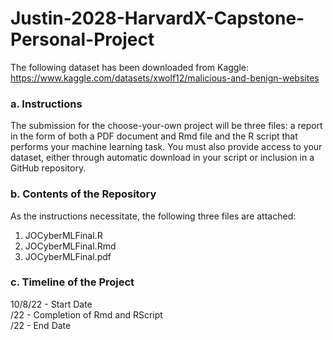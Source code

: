 # Justin-2028-HarvardX-Capstone-Personal-Project

The following dataset has been downloaded from Kaggle: <br />
https://www.kaggle.com/datasets/xwolf12/malicious-and-benign-websites

### a. Instructions
The submission for the choose-your-own project will be three files: a report in the form of both a PDF document and Rmd file and the R script that performs your machine learning task. You must also provide access to your dataset, either through automatic download in your script or inclusion in a GitHub repository.


### b. Contents of the Repository
As the instructions necessitate, the following three files are attached: <br />
1. JOCyberMLFinal.R <br />
2. JOCyberMLFinal.Rmd <br />
3. JOCyberMLFinal.pdf <br />

### c. Timeline of the Project
10/8/22 - Start Date <br />
/22 - Completion of Rmd and RScript <br />
/22 - End Date <br />
